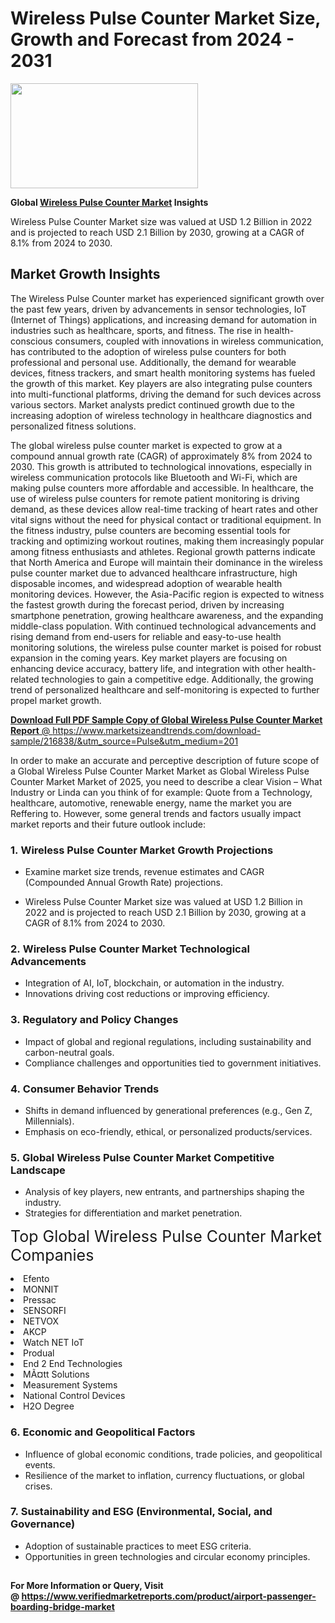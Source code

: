 <H1>Wireless Pulse Counter Market Size, Growth and Forecast from 2024 - 2031</H1><img class="aligncenter size-medium wp-image-584254" src="https://thirdeyenews.in/wp-content/uploads/2024/09/Global-Market-Research-300x168.jpeg" alt="" width="300" height="168" /><p><strong>Global&nbsp;<a href="https://www.marketsizeandtrends.com/download-sample/216838/&amp;utm_source=Pulse&amp;utm_medium=201">Wireless Pulse Counter Market</a> Insights</strong></p><p>Wireless Pulse Counter Market size was valued at USD 1.2 Billion in 2022 and is projected to reach USD 2.1 Billion by 2030, growing at a CAGR of 8.1% from 2024 to 2030.</p><p><h2>Market Growth Insights</h2> <p>The Wireless Pulse Counter market has experienced significant growth over the past few years, driven by advancements in sensor technologies, IoT (Internet of Things) applications, and increasing demand for automation in industries such as healthcare, sports, and fitness. The rise in health-conscious consumers, coupled with innovations in wireless communication, has contributed to the adoption of wireless pulse counters for both professional and personal use. Additionally, the demand for wearable devices, fitness trackers, and smart health monitoring systems has fueled the growth of this market. Key players are also integrating pulse counters into multi-functional platforms, driving the demand for such devices across various sectors. Market analysts predict continued growth due to the increasing adoption of wireless technology in healthcare diagnostics and personalized fitness solutions.</p> <p><a href="#"></a></p> <p>The global wireless pulse counter market is expected to grow at a compound annual growth rate (CAGR) of approximately 8% from 2024 to 2030. This growth is attributed to technological innovations, especially in wireless communication protocols like Bluetooth and Wi-Fi, which are making pulse counters more affordable and accessible. In healthcare, the use of wireless pulse counters for remote patient monitoring is driving demand, as these devices allow real-time tracking of heart rates and other vital signs without the need for physical contact or traditional equipment. In the fitness industry, pulse counters are becoming essential tools for tracking and optimizing workout routines, making them increasingly popular among fitness enthusiasts and athletes. Regional growth patterns indicate that North America and Europe will maintain their dominance in the wireless pulse counter market due to advanced healthcare infrastructure, high disposable incomes, and widespread adoption of wearable health monitoring devices. However, the Asia-Pacific region is expected to witness the fastest growth during the forecast period, driven by increasing smartphone penetration, growing healthcare awareness, and the expanding middle-class population. With continued technological advancements and rising demand from end-users for reliable and easy-to-use health monitoring solutions, the wireless pulse counter market is poised for robust expansion in the coming years. Key market players are focusing on enhancing device accuracy, battery life, and integration with other health-related technologies to gain a competitive edge. Additionally, the growing trend of personalized healthcare and self-monitoring is expected to further propel market growth.</p> <p><a href="#"></p><p><span class=""><strong>Download Full PDF Sample Copy of Global Wireless Pulse Counter Market Report</strong> @ <a href="https://www.marketsizeandtrends.com/download-sample/216838/&amp;utm_source=Pulse&amp;utm_medium=201" target="_blank">https://www.marketsizeandtrends.com/download-sample/216838/&amp;utm_source=Pulse&amp;utm_medium=201</a></span></p><p>In order to make an accurate and perceptive description of future scope of a Global&nbsp;Wireless Pulse Counter Market Market as Global&nbsp;Wireless Pulse Counter Market Market of 2025, you need to describe a clear Vision &ndash; What Industry or Linda can you think of for example: Quote from a Technology, healthcare, automotive, renewable energy, name the market you are Reffering to. However, some general trends and factors usually impact market reports and their future outlook include:</p><h3>1.&nbsp;<strong>Wireless Pulse Counter Market Growth Projections</strong></h3><ul><li>Examine market size trends, revenue estimates and CAGR (Compounded Annual Growth Rate) projections.</li><li><p>Wireless Pulse Counter Market size was valued at USD 1.2 Billion in 2022 and is projected to reach USD 2.1 Billion by 2030, growing at a CAGR of 8.1% from 2024 to 2030.</p></li></ul><h3>2.&nbsp;<strong>Wireless Pulse Counter Market Technological Advancements</strong></h3><ul><li>Integration of AI, IoT, blockchain, or automation in the industry.</li><li>Innovations driving cost reductions or improving efficiency.</li></ul><h3>3.&nbsp;<strong>Regulatory and Policy Changes</strong></h3><ul><li>Impact of global and regional regulations, including sustainability and carbon-neutral goals.</li><li>Compliance challenges and opportunities tied to government initiatives.</li></ul><h3>4.&nbsp;<strong>Consumer Behavior Trends</strong></h3><ul><li>Shifts in demand influenced by generational preferences (e.g., Gen Z, Millennials).</li><li>Emphasis on eco-friendly, ethical, or personalized products/services.</li></ul><h3>5.&nbsp;<strong>Global Wireless Pulse Counter Market Competitive Landscape</strong></h3><ul><li>Analysis of key players, new entrants, and partnerships shaping the industry.</li><li>Strategies for differentiation and market penetration.</li></ul><p data-pm-slice="1 1 []"><span style="color: inherit; font-family: inherit; font-size: 25px;">Top Global Wireless Pulse Counter Market Companies</span></p><div class="" data-test-id=""><p><li>Efento</li><li> MONNIT</li><li> Pressac</li><li> SENSORFI</li><li> NETVOX</li><li> AKCP</li><li> Watch NET IoT</li><li> Produal</li><li> End 2 End Technologies</li><li> MÃ¤tt Solutions</li><li> Measurement Systems</li><li> National Control Devices</li><li> H2O Degree</li></p></div><h3>6.&nbsp;<strong>Economic and Geopolitical Factors</strong></h3><ul><li>Influence of global economic conditions, trade policies, and geopolitical events.</li><li>Resilience of the market to inflation, currency fluctuations, or global crises.</li></ul><h3>7.&nbsp;<strong>Sustainability and ESG (Environmental, Social, and Governance)</strong></h3><ul><li>Adoption of sustainable practices to meet ESG criteria.</li><li>Opportunities in green technologies and circular economy principles.</li></ul><h2><strong style="font-size: 14px;">For More Information or Query, Visit @&nbsp;</strong><a style="background-color: #ffffff; font-size: 14px;" href="https://www.marketsizeandtrends.com/report/wireless-pulse-counter-market/" target="_blank">https://www.verifiedmarketreports.com/product/airport-passenger-boarding-bridge-market</a></h2>